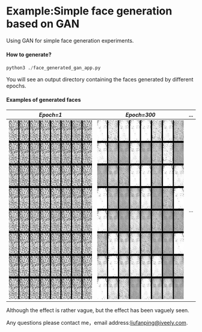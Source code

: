# Example:Simple face generation based on GAN
Using GAN for simple face generation experiments.

#### How to generate?
 ```python
 python3 ./face_generated_gan_app.py
 ```
 You will see an output directory containing the faces generated by different epochs.
 
 #### Examples of generated faces
 
| *Epoch=1* | *Epoch=300* | ... |
:---: | :---: | :---: |
<img src='../data/images/10/epoch-1.jpg' height='475px'> | <img src='../data/images/10/epoch-300.jpg' height='475px'>|...|

Although the effect is rather vague, but the effect has been vaguely seen.<br/>

Any questions please contact me，email address:<liufanping@iveely.com>.